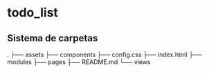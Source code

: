 # todo_list

## Sistema de carpetas

.
├── assets
├── components
├── config.css
├── index.html
├── modules
├── pages
├── README.md
└── views

